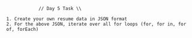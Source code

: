                 // Day 5 Task \\
            
    1. Create your own resume data in JSON format
    2. For the above JSON, iterate over all for loops (for, for in, for of, forEach)